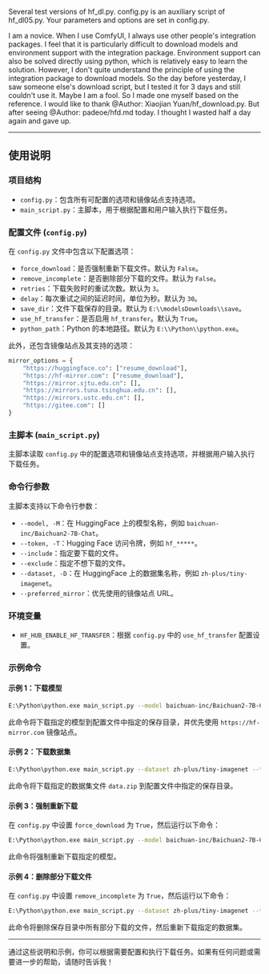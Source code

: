 Several test versions of hf_dl.py. config.py is an auxiliary script of hf_dl05.py. Your parameters and options are set in config.py.

I am a novice. When I use ComfyUI, I always use other people's integration packages. I feel that it is particularly difficult to download models and environment support with the integration package.
Environment support can also be solved directly using python, which is relatively easy to learn the solution.
However, I don't quite understand the principle of using the integration package to download models.
So the day before yesterday, I saw someone else's download script, but I tested it for 3 days and still couldn't use it. Maybe I am a fool.
So I made one myself based on the reference. I would like to thank @Author: Xiaojian Yuan/hf_download.py.
But after seeing @Author: padeoe/hfd.md today. I thought I wasted half a day again and gave up.

---

## 使用说明

### 项目结构
- `config.py`：包含所有可配置的选项和镜像站点支持选项。
- `main_script.py`：主脚本，用于根据配置和用户输入执行下载任务。

### 配置文件 (`config.py`)
在 `config.py` 文件中包含以下配置选项：
- `force_download`：是否强制重新下载文件。默认为 `False`。
- `remove_incomplete`：是否删除部分下载的文件。默认为 `False`。
- `retries`：下载失败时的重试次数。默认为 `3`。
- `delay`：每次重试之间的延迟时间，单位为秒。默认为 `30`。
- `save_dir`：文件下载保存的目录。默认为 `E:\\modelsDownloads\\save`。
- `use_hf_transfer`：是否启用 `hf_transfer`。默认为 `True`。
- `python_path`：Python 的本地路径。默认为 `E:\\Python\\python.exe`。

此外，还包含镜像站点及其支持的选项：

```python
mirror_options = {
    "https://huggingface.co": ["resume_download"],
    "https://hf-mirror.com": ["resume_download"],
    "https://mirror.sjtu.edu.cn": [],
    "https://mirrors.tuna.tsinghua.edu.cn": [],
    "https://mirrors.ustc.edu.cn": [],
    "https://gitee.com": []
}
```

### 主脚本 (`main_script.py`)
主脚本读取 `config.py` 中的配置选项和镜像站点支持选项，并根据用户输入执行下载任务。

### 命令行参数
主脚本支持以下命令行参数：
- `--model, -M`：在 HuggingFace 上的模型名称，例如 `baichuan-inc/Baichuan2-7B-Chat`。
- `--token, -T`：Hugging Face 访问令牌，例如 `hf_*****`。
- `--include`：指定要下载的文件。
- `--exclude`：指定不想下载的文件。
- `--dataset, -D`：在 HuggingFace 上的数据集名称，例如 `zh-plus/tiny-imagenet`。
- `--preferred_mirror`：优先使用的镜像站点 URL。

### 环境变量
- `HF_HUB_ENABLE_HF_TRANSFER`：根据 `config.py` 中的 `use_hf_transfer` 配置设置。

### 示例命令

#### 示例 1：下载模型
```sh
E:\Python\python.exe main_script.py --model baichuan-inc/Baichuan2-7B-Chat --token hf_***** --preferred_mirror https://hf-mirror.com
```
此命令将下载指定的模型到配置文件中指定的保存目录，并优先使用 `https://hf-mirror.com` 镜像站点。

#### 示例 2：下载数据集
```sh
E:\Python\python.exe main_script.py --dataset zh-plus/tiny-imagenet --token hf_***** --include data.zip
```
此命令将下载指定的数据集文件 `data.zip` 到配置文件中指定的保存目录。

#### 示例 3：强制重新下载
在 `config.py` 中设置 `force_download` 为 `True`，然后运行以下命令：
```sh
E:\Python\python.exe main_script.py --model baichuan-inc/Baichuan2-7B-Chat --token hf_***** --preferred_mirror https://hf-mirror.com
```
此命令将强制重新下载指定的模型。

#### 示例 4：删除部分下载文件
在 `config.py` 中设置 `remove_incomplete` 为 `True`，然后运行以下命令：
```sh
E:\Python\python.exe main_script.py --dataset zh-plus/tiny-imagenet --token hf_***** --preferred_mirror https://hf-mirror.com
```
此命令将删除保存目录中所有部分下载的文件，然后重新下载指定的数据集。

---

通过这些说明和示例，你可以根据需要配置和执行下载任务。如果有任何问题或需要进一步的帮助，请随时告诉我！
